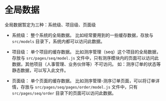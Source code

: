 # 全局数据

全局数据暂定为三种：系统级、项目级、页面级

* 系统级：
整个系统的全局数据。
比如经常要用到的一些缓存数据，存放与 `src/models` 目录下，系统内都可以访问此数据。

* 项目级：
单个项目的缓存数据。
比如测序管理（seq）这个项目的全局数据，存放与 `src/pages/seq/model.js` 文件中，只有测序模块内的页面可以访问此数据，其他项目（人事管理、业务伙伴等）不可访问。
如：测序订单的状态等静态数据，可以写入此文件。

* 页面级：
单个页面的缓存数据。
比如测序管理-测序订单页面，可以将订单详情，存放与 `src/pages/seq/pages/order/model.js` 文件中，只有 `src/pages/seq/order` 目录下的页面可以访问此数据。
